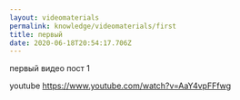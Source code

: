 ```yaml
---
layout: videomaterials
permalink: knowledge/videomaterials/first
title: первый
date: 2020-06-18T20:54:17.706Z
---
```

первый видео пост 1

youtube https://www.youtube.com/watch?v=AaY4vpFFfwg